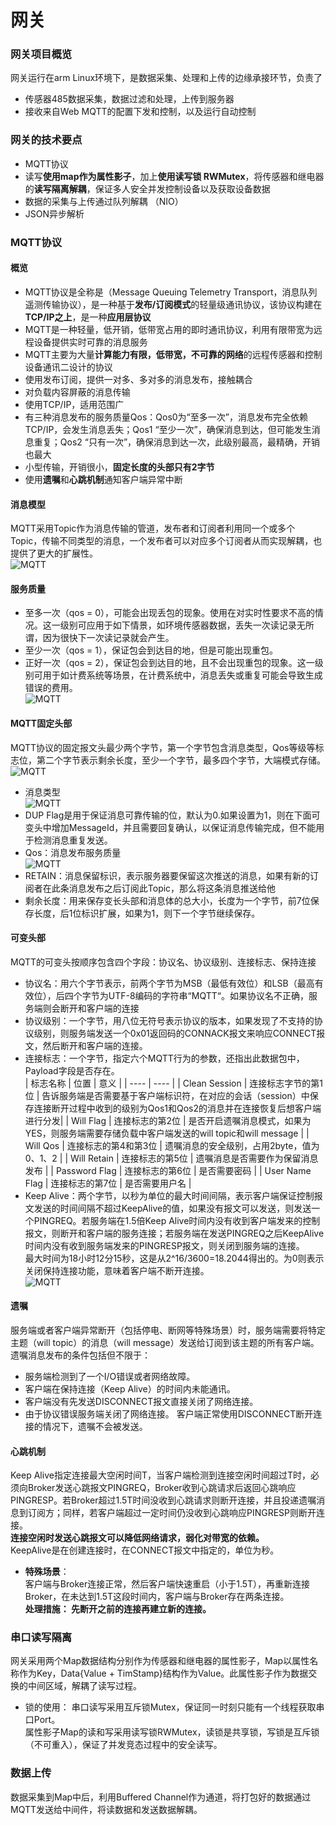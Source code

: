 # 网关
### 网关项目概览
网关运行在arm Linux环境下，是数据采集、处理和上传的边缘承接环节，负责了  
* 传感器485数据采集，数据过滤和处理，上传到服务器
* 接收来自Web MQTT的配置下发和控制，以及运行自动控制
### 网关的技术要点
* MQTT协议
* 读写**使用map作为属性影子**，加上**使用读写锁 RWMutex**，将传感器和继电器的**读写隔离解耦**，保证多人安全并发控制设备以及获取设备数据
* 数据的采集与上传通过队列解耦 （NIO）
* JSON异步解析
### MQTT协议
#### 概览
  * MQTT协议是全称是（Message Queuing Telemetry Transport，消息队列遥测传输协议），是一种基于**发布/订阅模式**的轻量级通讯协议，该协议构建在**TCP/IP之上**，是一种**应用层协议**  
  * MQTT是一种轻量，低开销，低带宽占用的即时通讯协议，利用有限带宽为远程设备提供实时可靠的消息服务  
  * MQTT主要为大量**计算能力有限，低带宽，不可靠的网络**的远程传感器和控制设备通讯二设计的协议
  * 使用发布订阅，提供一对多、多对多的消息发布，接触耦合
  * 对负载内容屏蔽的消息传输
  * 使用TCP/IP，适用范围广
  * 有三种消息发布的服务质量Qos：Qos0为“至多一次”，消息发布完全依赖TCP/IP，会发生消息丢失；Qos1 “至少一次”，确保消息到达，但可能发生消息重复；Qos2 “只有一次”，确保消息到达一次，此级别最高，最精确，开销也最大
  * 小型传输，开销很小，**固定长度的头部只有2字节**
  * 使用**遗嘱**和**心跳机制**通知客户端异常中断
#### 消息模型
  MQTT采用Topic作为消息传输的管道，发布者和订阅者利用同一个或多个Topic，传输不同类型的消息，一个发布者可以对应多个订阅者从而实现解耦，也提供了更大的扩展性。  
  ![MQTT](../Pics/MQTT.jpg)  
#### 服务质量
  * 至多一次（qos = 0），可能会出现丢包的现象。使用在对实时性要求不高的情况。这一级别可应用于如下情景，如环境传感器数据，丢失一次读记录无所谓，因为很快下一次读记录就会产生。
  * 至少一次（qos = 1），保证包会到达目的地，但是可能出现重包。
  * 正好一次（qos = 2），保证包会到达目的地，且不会出现重包的现象。这一级别可用于如计费系统等场景，在计费系统中，消息丢失或重复可能会导致生成错误的费用。  
    ![MQTT](../Pics/MQTT2.jpg)    
#### MQTT固定头部
MQTT协议的固定报文头最少两个字节，第一个字节包含消息类型，Qos等级等标志位，第二个字节表示剩余长度，至少一个字节，最多四个字节，大端模式存储。  
    ![MQTT](../Pics/MQTT3.jpg)    
* 消息类型  
  ![MQTT](../Pics/MQTT4.jpg)  
* DUP Flag是用于保证消息可靠传输的位，默认为0.如果设置为1，则在下面可变头中增加MessageId，并且需要回复确认，以保证消息传输完成，但不能用于检测消息重复发送。
* Qos：消息发布服务质量  
     ![MQTT](../Pics/MQTT6.jpg)      
* RETAIN：消息保留标识，表示服务器要保留这次推送的消息，如果有新的订阅者在此条消息发布之后订阅此Topic，那么将这条消息推送给他
* 剩余长度：用来保存变长头部和消息体的总大小，长度为一个字节，前7位保存长度，后1位标识扩展，如果为1，则下一个字节继续保存。
#### 可变头部
MQTT的可变头按顺序包含四个字段：协议名、协议级别、连接标志、保持连接
* 协议名：用六个字节表示，前两个字节为MSB（最低有效位）和LSB（最高有效位），后四个字节为UTF-8编码的字符串“MQTT“。如果协议名不正确，服务端则会断开和客户端的连接
* 协议级别：一个字节，用八位无符号表示协议的版本，如果发现了不支持的协议级别，则服务端发送一个0x01返回码的CONNACK报文来响应CONNECT报文，然后断开和客户端的连接。
* 连接标志：一个字节，指定六个MQTT行为的参数，还指出此数据包中，Payload字段是否存在。  
|  标志名称   | 位置  | 意义 |
|  ----  | ----  |
| Clean Session | 连接标志字节的第1位 | 告诉服务端是否需要基于客户端标识符，在对应的会话（session）中保存连接断开过程中收到的级别为Qos1和Qos2的消息并在连接恢复后想客户端进行分发|
| Will Flag | 连接标志的第2位 | 是否开启遗嘱消息模式，如果为YES，则服务端需要存储负载中客户端发送的will topic和will message |
| Will Qos | 连接标志的第4和第3位 | 遗嘱消息的安全级别，占用2byte，值为0、1、2 |
| Will Retain | 连接标志的第5位 | 遗嘱消息是否需要作为保留消息发布 |
| Password Flag | 连接标志的第6位 | 是否需要密码 |
| User Name Flag | 连接标志的第7位 | 是否需要用户名 |
* Keep Alive：两个字节，以秒为单位的最大时间间隔，表示客户端保证控制报文发送的时间间隔不超过KeepAlive的值，如果没有报文可以发送，则发送一个PINGREQ。若服务端在1.5倍Keep Alive时间内没有收到客户端发来的控制报文，则断开和客户端的服务连接；若服务端在发送PINGREQ之后KeepAlive时间内没有收到服务端发来的PINGRESP报文，则关闭到服务端的连接。  
最大时间为18小时12分15秒，这是从2^16/3600=18.2044得出的。为0则表示关闭保持连接功能，意味着客户端不断开连接。   
  ![MQTT](../Pics/MQTT5.jpg)  
#### 遗嘱
服务端或者客户端异常断开（包括停电、断网等特殊场景）时，服务端需要将特定主题（will topic）的消息（will message）发送给订阅到该主题的所有客户端。  
遗嘱消息发布的条件包括但不限于：  
* 服务端检测到了一个I/O错误或者网络故障。
* 客户端在保持连接（Keep Alive）的时间内未能通讯。
* 客户端没有先发送DISCONNECT报文直接关闭了网络连接。
* 由于协议错误服务端关闭了网络连接。
客户端正常使用DISCONNECT断开连接的情况下，遗嘱不会被发送。
#### 心跳机制
  Keep Alive指定连接最大空闲时间T，当客户端检测到连接空闲时间超过T时，必须向Broker发送心跳报文PINGREQ，Broker收到心跳请求后返回心跳响应PINGRESP。若Broker超过1.5T时间没收到心跳请求则断开连接，并且投递遗嘱消息到订阅方；同样，若客户端超过一定时间仍没收到心跳响应PINGRESP则断开连接。  
  **连接空闲时发送心跳报文可以降低网络请求，弱化对带宽的依赖。**  
  KeepAlive是在创建连接时，在CONNECT报文中指定的，单位为秒。  

* **特殊场景**：  
  客户端与Broker连接正常，然后客户端快速重启（小于1.5T），再重新连接Broker，在未达到1.5T这段时间内，客户端与Broker存在两条连接。   
  **处理措施： 先断开之前的连接再建立新的连接。** 
### 串口读写隔离
网关采用两个Map数据结构分别作为传感器和继电器的属性影子，Map以属性名称作为Key，Data{Value + TimStamp}结构作为Value。此属性影子作为数据交换的中间区域，解耦了读写过程。  
* 锁的使用：
串口读写采用互斥锁Mutex，保证同一时刻只能有一个线程获取串口Port。  
属性影子Map的读和写采用读写锁RWMutex，读锁是共享锁，写锁是互斥锁（不可重入），保证了并发竞态过程中的安全读写。
### 数据上传
数据采集到Map中后，利用Buffered Channel作为通道，将打包好的数据通过MQTT发送给中间件，将读数据和发送数据解耦。
